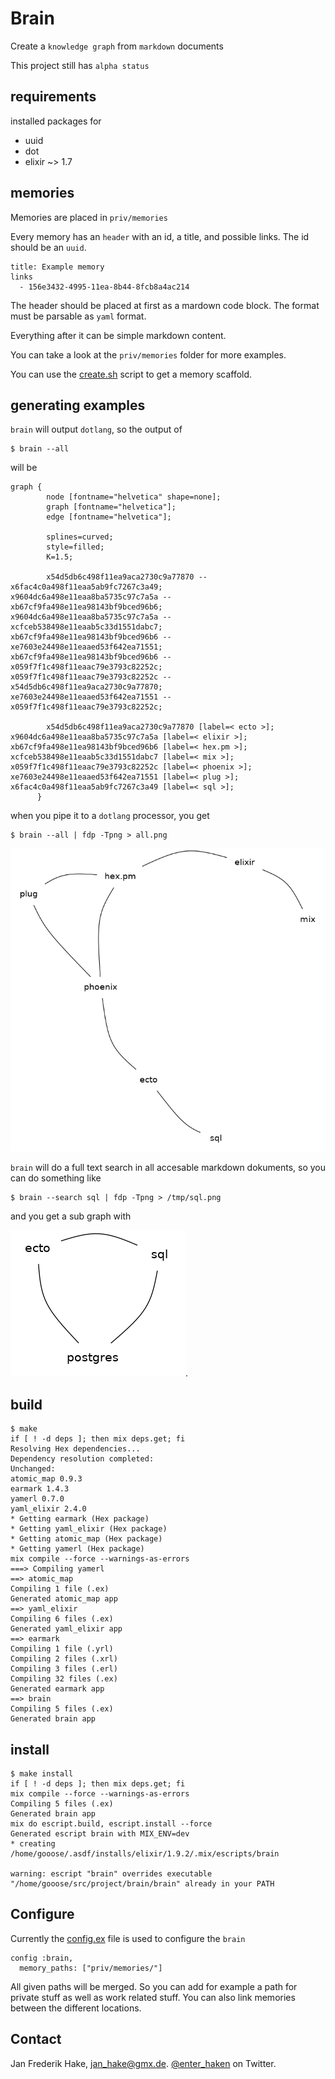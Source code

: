 # Brain

Create a `knowledge graph` from `markdown` documents

This project still has `alpha status`

## requirements

installed packages for

* uuid
* dot
* elixir ~> 1.7

## memories

Memories are placed in `priv/memories`

Every memory has an `header` with an id, a title, and possible links.
The id should be an `uuid`.

```
title: Example memory
links
  - 156e3432-4995-11ea-8b44-8fcb8a4ac214
```

The header should be placed at first as a mardown code block.
The format must be parsable as `yaml` format.

Everything after it can be simple markdown content.

You can take a look at the `priv/memories` folder for more examples.

You can use the [create.sh](create.sh) script to get a memory scaffold.

## generating examples 

`brain` will output `dotlang`, so the output of

```
$ brain --all 
```

will be

```
graph {
        node [fontname="helvetica" shape=none];
        graph [fontname="helvetica"];
        edge [fontname="helvetica"];

        splines=curved;
        style=filled;
        K=1.5;

        x54d5db6c498f11ea9aca2730c9a77870 -- x6fac4c0a498f11eaa5ab9fc7267c3a49;
x9604dc6a498e11eaa8ba5735c97c7a5a -- xb67cf9fa498e11ea98143bf9bced96b6;
x9604dc6a498e11eaa8ba5735c97c7a5a -- xcfceb538498e11eaab5c33d1551dabc7;
xb67cf9fa498e11ea98143bf9bced96b6 -- xe7603e24498e11eaaed53f642ea71551;
xb67cf9fa498e11ea98143bf9bced96b6 -- x059f7f1c498f11eaac79e3793c82252c;
x059f7f1c498f11eaac79e3793c82252c -- x54d5db6c498f11ea9aca2730c9a77870;
xe7603e24498e11eaaed53f642ea71551 -- x059f7f1c498f11eaac79e3793c82252c;

        x54d5db6c498f11ea9aca2730c9a77870 [label=< ecto >];
x9604dc6a498e11eaa8ba5735c97c7a5a [label=< elixir >];
xb67cf9fa498e11ea98143bf9bced96b6 [label=< hex.pm >];
xcfceb538498e11eaab5c33d1551dabc7 [label=< mix >];
x059f7f1c498f11eaac79e3793c82252c [label=< phoenix >];
xe7603e24498e11eaaed53f642ea71551 [label=< plug >];
x6fac4c0a498f11eaa5ab9fc7267c3a49 [label=< sql >];
      }
```

when you pipe it to a `dotlang` processor, you get

```
$ brain --all | fdp -Tpng > all.png
```

![all][all]

`brain` will do a full text search in all accesable markdown dokuments, so you can do something like

```
$ brain --search sql | fdp -Tpng > /tmp/sql.png
```

and you get a sub graph with

![sql][sql].

## build

```
$ make
if [ ! -d deps ]; then mix deps.get; fi
Resolving Hex dependencies...
Dependency resolution completed:
Unchanged:
atomic_map 0.9.3
earmark 1.4.3
yamerl 0.7.0
yaml_elixir 2.4.0
* Getting earmark (Hex package)
* Getting yaml_elixir (Hex package)
* Getting atomic_map (Hex package)
* Getting yamerl (Hex package)
mix compile --force --warnings-as-errors
===> Compiling yamerl
==> atomic_map
Compiling 1 file (.ex)
Generated atomic_map app
==> yaml_elixir
Compiling 6 files (.ex)
Generated yaml_elixir app
==> earmark
Compiling 1 file (.yrl)
Compiling 2 files (.xrl)
Compiling 3 files (.erl)
Compiling 32 files (.ex)
Generated earmark app
==> brain
Compiling 5 files (.ex)
Generated brain app
```

## install

```
$ make install
if [ ! -d deps ]; then mix deps.get; fi
mix compile --force --warnings-as-errors
Compiling 5 files (.ex)
Generated brain app
mix do escript.build, escript.install --force
Generated escript brain with MIX_ENV=dev
* creating /home/gooose/.asdf/installs/elixir/1.9.2/.mix/escripts/brain

warning: escript "brain" overrides executable "/home/gooose/src/project/brain/brain" already in your PATH
```

## Configure

Currently the [config.ex](config/config.exs) file is used to configure the `brain`

```
config :brain,
  memory_paths: ["priv/memories/"]
```

All given paths will be merged.
So you can add for example a path for private stuff as well as work related stuff.
You can also link memories between the different locations.

## Contact

Jan Frederik Hake, <jan_hake@gmx.de>. [@enter_haken](https://twitter.com/enter_haken) on Twitter.

[all]: examples/all.png
[sql]: examples/sql.png
